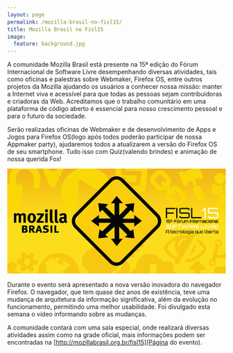 ```yaml
---
layout: page
permalink: /mozilla-brasil-no-fisl15/
title: Mozilla Brasil no Fisl15
image:
  feature: background.jpg
---
```


A comunidade Mozilla Brasil está presente na 15ª edição do Fórum Internacional de Software Livre desempenhando diversas atividades, tais como oficinas e palestras sobre Webmaker, Firefox OS, entre outros projetos da Mozilla ajudando os usuários a conhecer nossa missão: manter a Internet viva e acessível para que todas as pessoas sejam contribuidoras e criadoras da Web. Acreditamos que o trabalho comunitário em uma plataforma de código aberto é essencial para nosso crescimento pessoal e para o futuro da sociedade.

Serão realizadas oficinas de Webmaker e de desenvolvimento de Apps e Jogos para Firefox OS(logo após todos poderão participar de nossa Appmaker party), ajudaremos todos a atualizarem a versão do Firefox OS de seu smartphone. Tudo isso com Quiz(valendo brindes) e animação de nossa querida Fox!

![Mozilla no FISL15](/images/posts/mozilla-brasil-no-fisl15/mozillafisl15.png)

Durante o evento será apresentado a nova versão inovadora do navegador Firefox. O navegador, que tem quase dez anos de existência, teve uma mudança de arquitetura da informação significativa, além da evolução no funcionamento, permitindo uma melhor usabilidade. Foi divulgado esta semana o vídeo informando sobre as mudanças.

A comunidade contará com uma sala especial, onde realizará diversas atividades assim como na grade oficial, mais informações podem ser encontradas na [http://mozillabrasil.org.br/fisl15](Página do evento).

